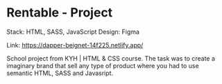 # Rentable - Project
Stack: HTML, SASS, JavaScript
Design: Figma

Link: https://dapper-beignet-14f225.netlify.app/

School project from KYH | HTML & CSS course.
The task was to create a imaginary brand that sell any type of product where you had to use semantic HTML, SASS and Javasript.
